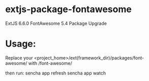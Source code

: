 # extjs-package-fontawesome
ExtJS 6.6.0 FontAwesome 5.4 Package Upgrade


# Usage:
Replace your <project_home>/ext(framework_dir)/packages/font-awesome/ with <this repository>/font-awesome/

then run:
sencha app refresh
sencha app watch
